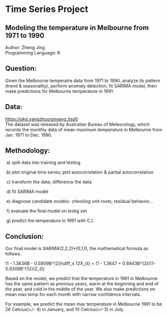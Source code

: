 
# Time Series Project <br>
## Modeling the temperature in Melbourne from 1971 to 1990 <br>

Author: Zheng Jing <br>
Programming Language: R <br>


## Question: 

Given the Melbourne temperatre data from 1971 to 1990, analyze its pattern (trend & seasonality), perform anomaly detection, fit SARIMA model, then make predictions for Melbourne temperature in 1991. <br>


## Data:
https://pkg.yangzhuoranyang./tsdl/ <br>
The dataset was released by Australian Bureau of Meteorology, which records the monthly data of mean maximum temperature in Melbourne from Jan. 1971 to Dec. 1990.


## Methodology:

​ a) split data into training and testing <br>

​ b) plot original time series; plot autocorrelation & partial autocorrelation <br>

​ c) transform the data; difference the data <br>

​ d) fit SARIMA model <br>

​ e) diagnose candidate models- checking unit roots, residual behavior... <br>

​ f) evaluate the final model on testig set <br>

​ g) predict the temperature in 1991 with C.I. <br>


## Conclusion:

Our final model is SARIMA(2,2,2)*(0,1,1), the mathematical formula as follows:

(1 - 1.3636B - 0.5909B^{2})\diff_s 12X_{t} = (1 - 1.3647 + 0.6943B^{2})(1-0.9308B^{12})Z_{t}

Based on the model, we predict that the temperature in 1991 in Melbourne has the same pattern as previous years, warm at the beginning and end of the year, and cold in the middle of the year. We also make predictions on mean max temp for each month with narrow confidence intervals.

For example, we predict the mean max temperature in Melbourne 1991 to be 26 Celcius(+/- 4) in January, and 10 Celcius(+/-3) in July.
